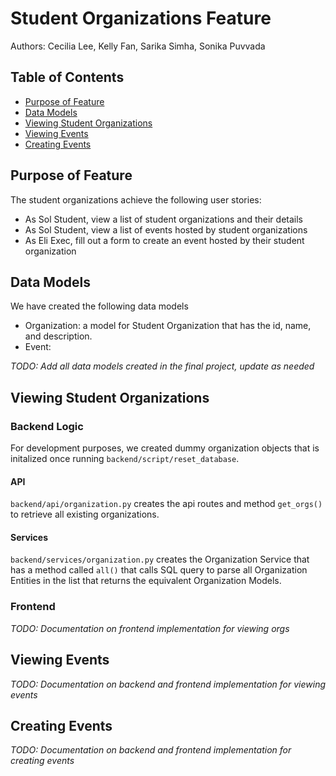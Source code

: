 # Student Organizations Feature

Authors: Cecilia Lee, Kelly Fan, Sarika Simha, Sonika Puvvada

## Table of Contents

* [Purpose of Feature](#purpose-of-feature)
* [Data Models](#data-models)
* [Viewing Student Organizations](#viewing-student-organizations)
* [Viewing Events](#viewing-events)
* [Creating Events](#creating-events)

## Purpose of Feature

The student organizations achieve the following user stories:

- As Sol Student, view a list of student organizations and their details
- As Sol Student, view a list of events hosted by student organizations
- As Eli Exec, fill out a form to create an event hosted by their student organization

## Data Models

We have created the following data models
- Organization: a model for Student Organization that has the id, name, and description. 
- Event: 

*TODO: Add all data models created in the final project, update as needed*

## Viewing Student Organizations

### Backend Logic

For development purposes, we created dummy organization objects that is initalized once running `backend/script/reset_database`. 

#### API
`backend/api/organization.py` creates the api routes and method `get_orgs()` to retrieve all existing organizations.

#### Services
`backend/services/organization.py` creates the Organization Service that has a method called `all()` that calls SQL query to parse all Organization Entities in the list that returns the equivalent Organization Models. 

### Frontend

*TODO: Documentation on frontend implementation for viewing orgs*

## Viewing Events

*TODO: Documentation on backend and frontend implementation for viewing events*

## Creating Events

*TODO: Documentation on backend and frontend implementation for creating events*
